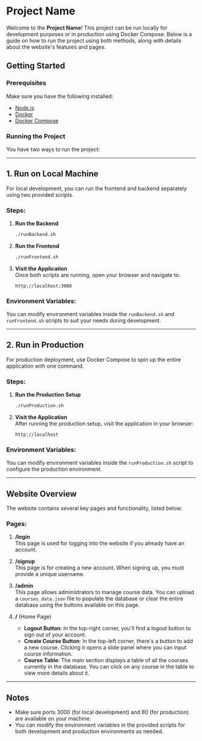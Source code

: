 # Project Name

Welcome to the **Project Name**! This project can be run locally for development purposes or in production using Docker Compose. Below is a guide on how to run the project using both methods, along with details about the website's features and pages.

## Getting Started

### Prerequisites

Make sure you have the following installed:

- [Node.js](https://nodejs.org/)
- [Docker](https://www.docker.com/)
- [Docker Compose](https://docs.docker.com/compose/)

### Running the Project

You have two ways to run the project:

---

## 1. Run on Local Machine

For local development, you can run the frontend and backend separately using two provided scripts.

### Steps:

1. **Run the Backend**
   ```bash
   ./runBackend.sh
   ```

2. **Run the Frontend**
   ```bash
   ./runFrontend.sh
   ```

3. **Visit the Application**  
   Once both scripts are running, open your browser and navigate to:
   ```
   http://localhost:3000
   ```

### Environment Variables:

You can modify environment variables inside the `runBackend.sh` and `runFrontend.sh` scripts to suit your needs during development.

---

## 2. Run in Production

For production deployment, use Docker Compose to spin up the entire application with one command.

### Steps:

1. **Run the Production Setup**

   ```bash
   ./runProduction.sh
   ```

2. **Visit the Application**  
   After running the production setup, visit the application in your browser:
   ```
   http://localhost
   ```

### Environment Variables:

You can modify environment variables inside the `runProduction.sh` script to configure the production environment.

---

## Website Overview

The website contains several key pages and functionality, listed below:

### Pages:

1. **/login**  
   This page is used for logging into the website if you already have an account.
   
2. **/signup**  
   This page is for creating a new account. When signing up, you must provide a unique username.
   
3. **/admin**  
   This page allows administrators to manage course data. You can upload a `courses_data.json` file to populate the database or clear the entire database using the buttons available on this page.

4. **/** (Home Page)  
   - **Logout Button**: In the top-right corner, you'll find a logout button to sign out of your account.
   - **Create Course Button**: In the top-left corner, there's a button to add a new course. Clicking it opens a slide panel where you can input course information.
   - **Course Table**: The main section displays a table of all the courses currently in the database. You can click on any course in the table to view more details about it.

---

## Notes

- Make sure ports 3000 (for local development) and 80 (for production) are available on your machine.
- You can modify the environment variables in the provided scripts for both development and production environments as needed.
